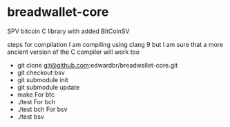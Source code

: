 # breadwallet-core
SPV bitcoin C library with added BitCoinSV 

steps for compilation
I am compiling using clang 9 but I am sure that a more ancient version of the C compiler will work too

 - git clone git@github.com:edwardbr/breadwallet-core.git
 - git checkout bsv
 - git submodule init
 - git submodule update
 - make
 For btc
 - ./test
 For bch
 - ./test bch
 For bsv
 - ./test bsv
